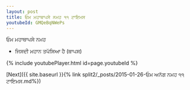 ```yaml
---
layout: post
title: ਓਮ ਮਹਾਥਾਪਸੇ ਨਮਹ ੧੧ ਟਾਇਮਸ
youtubeId: GMQeBqNWePs
---
```

 
 
 ਓਮ ਮਹਾਥਾਪਸੇ ਨਮਹ  
 
 -  ਜਿਸਦੀ ਮਹਾਨ ਤਪੱਸਿਆ ਹੈ (ਥਾਪਸ) 
 
  
 
  
 
 
 
 
 
 


{% include youtubePlayer.html id=page.youtubeId %}
 
[Next]({{ site.baseurl }}{% link  split2/_posts/2015-01-26-ਓਮ ਅਨੱਗ ਨਮਹ ੧੧ ਟਾਇਮਸ.md%})
 
